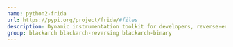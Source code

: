 ```yaml
---
name: python2-frida
url: https://pypi.org/project/frida/#files
description: Dynamic instrumentation toolkit for developers, reverse-engineers, and security researchers.
group: blackarch blackarch-reversing blackarch-binary
---
```

